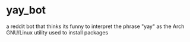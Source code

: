 # yay_bot
a reddit bot that thinks its funny to interpret the phrase "yay" as the Arch GNU/Linux utility used to install packages
